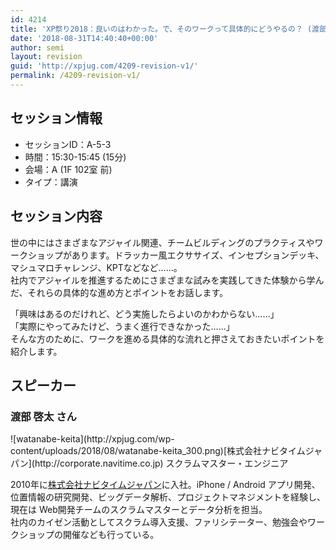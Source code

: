 ```yaml
---
id: 4214
title: 'XP祭り2018：良いのはわかった。で、そのワークって具体的にどうやるの？ (渡部啓太さん)'
date: '2018-08-31T14:40:40+00:00'
author: semi
layout: revision
guid: 'http://xpjug.com/4209-revision-v1/'
permalink: /4209-revision-v1/
---
```


## セッション情報

- セッションID：A-5-3
- 時間：15:30-15:45 (15分)
- 会場：A (1F 102室 前)
- タイプ：講演

## セッション内容

世の中にはさまざまなアジャイル関連、チームビルディングのプラクティスやワークショップがあります。ドラッカー風エクササイズ、インセプションデッキ、マシュマロチャレンジ、KPTなどなど……。  
社内でアジャイルを推進するためにさまざまな試みを実践してきた体験から学んだ、それらの具体的な進め方とポイントをお話します。

「興味はあるのだけれど、どう実施したらよいのかわからない……」  
「実際にやってみたけど、うまく進行できなかった……」  
そんな方のために、ワークを進める具体的な流れと押さえておきたいポイントを紹介します。

## スピーカー

### 渡部 啓太 さん

<div class="profile">![watanabe-keita](http://xpjug.com/wp-content/uploads/2018/08/watanabe-keita_300.png)[株式会社ナビタイムジャパン](http://corporate.navitime.co.jp) スクラムマスター・エンジニア

2010年に[株式会社ナビタイムジャパン](http://corporate.navitime.co.jp)に入社。iPhone / Android アプリ開発、位置情報の研究開発、ビッグデータ解析、プロジェクトマネジメントを経験し、現在は Web開発チームのスクラムマスターとデータ分析を担当。  
社内のカイゼン活動としてスクラム導入支援、ファリシテーター、勉強会やワークショップの開催なども行っている。

</div>